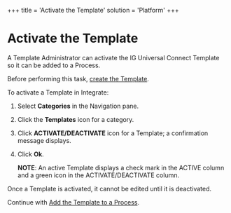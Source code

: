 +++
title = 'Activate the Template'
solution = 'Platform'
+++

# Activate the Template

A Template Administrator can activate the IG Universal Connect Template
so it can be added to a Process.

Before performing this task, [create the
Template](Create%20an%20IG%20Universal%20Connect%20Template).

To activate a Template in Integrate:

1.  Select **Categories** in the Navigation pane.

2.  Click the **Templates** icon for a category.

3.  Click **ACTIVATE/DEACTIVATE** icon for a Template; a confirmation
    message displays.

4.  Click **Ok**.
    
    **NOTE**: An active Template displays a check mark in the ACTIVE
    column and a green icon in the ACTIVATE/DEACTIVATE column.

Once a Template is activated, it cannot be edited until it is
deactivated.

Continue with [Add the Template to a
Process](Add%20the%20Template%20to%20a%20Process%20IGUC).
